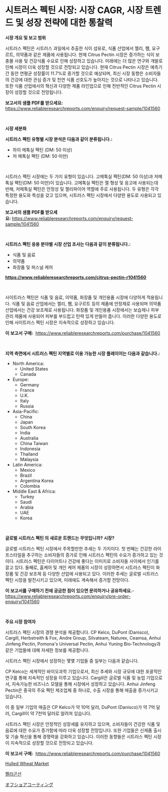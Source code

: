 <p><h1>시트러스 펙틴 시장: 시장 CAGR, 시장 트렌드 및 성장 전략에 대한 통찰력</h1></p><p><strong>시장 개요 및 보고 범위</strong></p>
<p><p>시트러스 펙틴은 시트러스 과일에서 추출한 식이 섬유로, 식품 산업에서 젤리, 쨈, 요구르트, 의약품과 같은 제품에 사용됩니다. 현재 Citrus Pectin 시장은 증가하는 식이 보충물 사용 및 건강식품 수요로 인해 성장하고 있습니다. 미래에는 더 많은 연구와 개발로 인해 시장이 더욱 성장할 것으로 전망되고 있습니다. 현재 Citrus Pectin 시장은 예측기간 동안 연평균 성장률이 11.7%로 증가할 것으로 예상되며, 최신 시장 동향은 소비자들의 건강에 대한 관심 증가 및 천연 식품 선호도가 높아지는 것으로 나타나고 있습니다. 또한 식품 산업에서의 혁신과 다양한 제품 라인업으로 인해 전반적인 Citrus Pectin 시장이 성장할 것으로 전망됩니다.</p></p>
<p><strong>보고서의 샘플 PDF를 받으세요:</strong> <a href="https://www.reliableresearchreports.com/enquiry/request-sample/1041560">https://www.reliableresearchreports.com/enquiry/request-sample/1041560</a></p>
<p>&nbsp;</p>
<p><strong>시장 세분화</strong></p>
<p><strong>시트러스 펙틴 유형별 시장 분석은 다음과 같이 분류됩니다.:</strong></p>
<p><ul><li>하이 메톡실 펙틴 (DM: 50 이상)</li><li>저 메톡실 펙틴 (DM: 50 미만)</li></ul></p>
<p>&nbsp;</p>
<p><p>시트러스 펙틴 시장에는 두 가지 유형이 있습니다. 고메톡실 펙틴(DM: 50 이상)과 저메톡실 펙틴(DM: 50 미만)이 있습니다. 고메톡실 펙틴은 젤 형성 및 응고에 사용되는데 반해, 저메톡실 펙틴은 안정성 및 젤리파이어 역할에 주로 사용됩니다. 두 유형은 각각 특정한 용도와 특성을 갖고 있으며, 시트러스 펙틴 시장에서 다양한 용도로 사용되고 있습니다.</p></p>
<p><strong>보고서의 샘플 PDF를 받으세요:</strong>&nbsp;<a href="https://www.reliableresearchreports.com/enquiry/request-sample/1041560">https://www.reliableresearchreports.com/enquiry/request-sample/1041560</a></p>
<p>&nbsp;</p>
<p><strong> 시트러스 펙틴 응용 분야별 시장 산업 조사는 다음과 같이 분류됩니다.:</strong></p>
<p><ul><li>식품 및 음료</li><li>의약품</li><li>화장품 및 퍼스널 케어</li></ul></p>
<p><strong><a href="https://www.reliableresearchreports.com/citrus-pectin-r1041560">https://www.reliableresearchreports.com/citrus-pectin-r1041560</a></strong></p>
<p>&nbsp;</p>
<p><p>사이트러스 펙틴은 식품 및 음료, 의약품, 화장품 및 개인용품 시장에 다양하게 적용됩니다. 식품 및 음료 산업에서는 젤리, 쨈, 요구르트 등의 제품에 안정제로 사용되며 의약품 산업에서는 건강 보조제로 사용됩니다. 화장품 및 개인용품 시장에서는 보습제나 피부 관리 제품에 사용되어 피부를 부드럽고 탄력 있게 만들어 줍니다. 이러한 다양한 용도로 인해 사이트러스 펙틴 시장은 지속적으로 성장하고 있습니다.</p></p>
<p><strong>이 보고서 구매:</strong>&nbsp; <a href="https://www.reliableresearchreports.com/purchase/1041560">https://www.reliableresearchreports.com/purchase/1041560</a></p>
<p>&nbsp;</p>
<p><strong>지역 측면에서 시트러스 펙틴 지역별로 이용 가능한 시장 플레이어는 다음과 같습니다.:</strong></p>
<p><ul>
    <li>
        North America:
        <ul>
            <li>United States</li>
            <li>Canada</li>
        </ul>
    </li>
    <li>
        Europe:
        <ul>
            <li>Germany</li>
            <li>France</li>
            <li>U.K.</li>
            <li>Italy</li>
            <li>Russia</li>
        </ul>
    </li>
    <li>
        Asia-Pacific:
        <ul>
            <li>China</li>
            <li>Japan</li>
            <li>South Korea</li>
            <li>India</li>
            <li>Australia</li>
            <li>China Taiwan</li>
            <li>Indonesia</li>
            <li>Thailand</li>
            <li>Malaysia</li>
        </ul>
    </li>
    <li>
        Latin America:
        <ul>
            <li>Mexico</li>
            <li>Brazil</li>
            <li>Argentina Korea</li>
            <li>Colombia</li>
        </ul>
    </li>
    <li>
        Middle East & Africa:
        <ul>
            <li>Turkey</li>
            <li>Saudi</li>
            <li>Arabia</li>
            <li>UAE</li>
            <li>Korea</li>
        </ul>
    </li>
    </ul></p>
<p>&nbsp;</p>
<p><strong>글로벌 시트러스 펙틴 의 새로운 트렌드는 무엇입니까? 시장?</strong></p>
<p><p>글로벌 시트러스 펙틴 시장에서 주목할만한 추세는 두 가지이다. 첫 번째는 건강한 라이프스타일을 추구하는 소비자들의 증가로 인해 시트러스 펙틴의 수요가 증가하고 있는 것이다. 시트러스 펙틴은 다이어트나 건강에 좋다는 이미지로 소비자들 사이에서 인기를 끌고 있다. 둘째로, 홈케어 및 개인 케어 제품의 시장이 성장하면서 시트러스 펙틴이 화장품 및 건강 보조제 등 다양한 산업에 사용되고 있다. 이러한 추세는 글로벌 시트러스 펙틴 시장을 발전시키고 있으며, 미래에도 계속해서 증가할 전망이다.</p></p>
<p><strong>이 보고서를 구매하기 전에 궁금한 점이 있으면 문의하거나 공유하세요.</strong>- <a href="https://www.reliableresearchreports.com/enquiry/pre-order-enquiry/1041560">https://www.reliableresearchreports.com/enquiry/pre-order-enquiry/1041560</a></p>
<p>&nbsp;</p>
<p><strong>주요 시장 참여자</strong></p>
<p><p>시트러스 펙틴 시장의 경쟁 분석을 제공합니다. CP Kelco, DuPont (Danisco), Cargill, Herbstreith & Fox, Andre Group, Silvateam, Naturex, Ceamsa, Anhui Jinfeng Pectin, Pomona's Universal Pectin, Anhui Yuning Bio-Technology과 같은 기업들에 대해 자세한 정보를 제공합니다.</p><p>시트러스 펙틴 시장에서 성장하는 몇몇 기업들 중 일부는 다음과 같습니다.</p><p>CP Kelco는 세계적인 바이오과학 기업으로서, 최신 추세와 시장 규모에 대한 포괄적인 연구를 통해 지속적인 성장을 이루고 있습니다. Cargill은 글로벌 식품 및 농업 기업으로서, 지속가능한 비즈니스 모델을 통해 시장에서 성장하고 있습니다. Anhui Jinfeng Pectin은 중국의 주요 펙틴 제조업체 중 하나로, 수출 시장을 통해 매출을 증가시키고 있습니다.</p><p>이 중 일부 기업의 매출은 CP Kelco가 약 10억 달러, DuPont (Danisco)가 약 7억 달러, Cargill이 약 7천억 달러로 알려져 있습니다.</p><p>시트러스 펙틴 시장은 안정적인 성장세를 유지하고 있으며, 소비자들이 건강한 식품 및 음료에 대한 수요가 증가함에 따라 더욱 성장할 전망입니다. 또한 기업들은 신제품 출시 및 기술 혁신을 통해 경쟁력을 강화하고 있습니다. 이러한 동향들은 시트러스 펙틴 시장이 지속적으로 성장할 것으로 전망되고 있습니다.</p></p>
<p><strong>이 보고서 구매:</strong>&nbsp;&nbsp;<a href="https://www.reliableresearchreports.com/purchase/1041560">https://www.reliableresearchreports.com/purchase/1041560</a></p>
<p><p><a href="https://github.com/CliffMedina6/Market-Research-Report-List-4/blob/main/hulled-wheat-market.md">Hulled Wheat Market</a></p><p><a href="https://github.com/WilburKihn5676/Market-Research-Report-List-1/blob/main/781523017265.md">펠라곤산</a></p><p><a href="https://github.com/oafhukehf4709715/Market-Research-Report-List-1/blob/main/256586618593.md">オフショアコーティング</a></p></p>